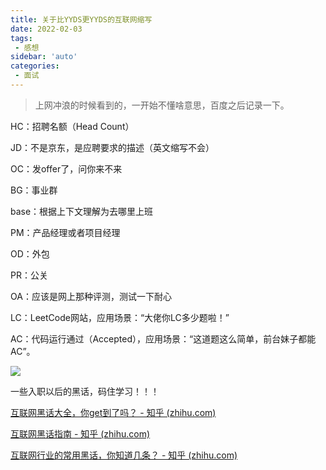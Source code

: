 ```yaml
---
title: 关于比YYDS更YYDS的互联网缩写
date: 2022-02-03
tags:
 - 感想
sidebar: 'auto'
categories:
 - 面试
---
```



> 上网冲浪的时候看到的，一开始不懂啥意思，百度之后记录一下。



HC：招聘名额（Head Count）

JD：不是京东，是应聘要求的描述（英文缩写不会）

OC：发offer了，问你来不来

BG：事业群

base：根据上下文理解为去哪里上班

PM：产品经理或者项目经理

OD：外包

PR：公关

OA：应该是网上那种评测，测试一下耐心

LC：LeetCode网站，应用场景：“大佬你LC多少题啦！”

AC：代码运行通过（Accepted），应用场景：“这道题这么简单，前台妹子都能AC”。

![](https://gitee.com/ekzodia_lty/blog-image/raw/master/img/20220203205807.png)

一些入职以后的黑话，码住学习！！！

[互联网黑话大全，你get到了吗？ - 知乎 (zhihu.com)](https://zhuanlan.zhihu.com/p/367488861)

[互联网黑话指南 - 知乎 (zhihu.com)](https://zhuanlan.zhihu.com/p/364528610)

[互联网行业的常用黑话，你知道几条？ - 知乎 (zhihu.com)](https://zhuanlan.zhihu.com/p/70495913)

